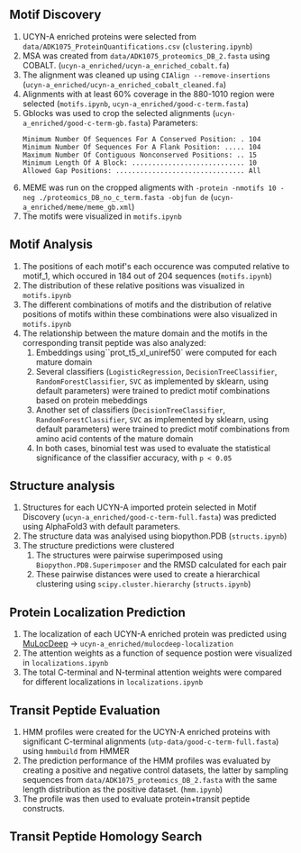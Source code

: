 ## Motif Discovery

1. UCYN-A enriched proteins were selected from `data/ADK1075_ProteinQuantifications.csv` (`clustering.ipynb`)
2. MSA was created from `data/ADK1075_proteomics_DB_2.fasta` using COBALT. (`ucyn-a_enriched/ucyn-a_enriched_cobalt.fa`)
3. The alignment was cleaned up using `CIAlign --remove-insertions` (`ucyn-a_enriched/ucyn-a_enriched_cobalt_cleaned.fa`)
4. Alignments with at least 60% coverage in the 880-1010 region were selected (`motifs.ipynb`, `ucyn-a_enriched/good-c-term.fasta`)
5. Gblocks was used to crop the selected alignments (`ucyn-a_enriched/good-c-term-gb.fasta`) Parameters:
   ```
   Minimum Number Of Sequences For A Conserved Position: . 104
   Minimum Number Of Sequences For A Flank Position: ..... 104
   Maximum Number Of Contiguous Nonconserved Positions: .. 15
   Minimum Length Of A Block: ............................ 10
   Allowed Gap Positions: ................................ All
   ```
6. MEME was run on the cropped aligments with `-protein -nmotifs 10 -neg ./proteomics_DB_no_c_term.fasta -objfun de` (`ucyn-a_enriched/meme/meme_gb.xml`)
7. The motifs were visualized in `motifs.ipynb`

## Motif Analysis

1. The positions of each motif's each occurence was computed relative to motif_1, which occured in 184 out of 204 sequences (`motifs.ipynb`)
2. The distribution of these relative positions was visualized in `motifs.ipynb`
3. The different combinations of motifs and the distribution of relative positions of motifs within these combinations were also visualized in `motifs.ipynb`
4. The relationship between the mature domain and the motifs in the corresponding transit peptide was also analyzed:
   1. Embeddings using``prot_t5_xl_uniref50` were computed for each mature domain
   2. Several classifiers (`LogisticRegression`, `DecisionTreeClassifier`, `RandomForestClassifier`, `SVC` as implemented by sklearn, using default parameters) were trained to predict motif combinations based on protein mebeddings
   3. Another set of classifiers (`DecisionTreeClassifier`, `RandomForestClassifier`, `SVC` as implemented by sklearn, using default parameters) were trained to predict motif combinations from amino acid contents of the mature domain
   4. In both cases, binomial test was used to evaluate the statistical significance of the classifier accuracy, with `p < 0.05`

## Structure analysis

1. Structures for each UCYN-A imported protein selected in Motif Discovery (`ucyn-a_enriched/good-c-term-full.fasta`) was predicted using AlphaFold3 with default parameters.
2. The structure data was analyised using biopython.PDB (`structs.ipynb`)
3. The structure predictions were clustered
   1. The structures were pairwise superimposed using `Biopython.PDB.Superimposer` and the RMSD calculated for each pair
   2. These pairwise distances were used to create a hierarchical clustering using `scipy.cluster.hierarchy` (`structs.ipynb`)

## Protein Localization Prediction

1. The localization of each UCYN-A enriched protein was predicted using [MuLocDeep](https://www.mu-loc.org/) -> `ucyn-a_enriched/mulocdeep-localization`
2. The attention weights as a function of sequence postion were visualized in `localizations.ipynb`
3. The total C-terminal and N-terminal attention weights were compared for different localizations in `localizations.ipynb`

## Transit Peptide Evaluation

1. HMM profiles were created for the UCYN-A enriched proteins with significant C-terminal alignments (`utp-data/good-c-term-full.fasta`) using `hmmbuild` from HMMER
2. The prediction performance of the HMM profiles was evaluated by creating a positive and negative control datasets, the latter by sampling sequences from `data/ADK1075_proteomics_DB_2.fasta` with the same length distribution as the positive dataset. (`hmm.ipynb`)
3. The profile was then used to evaluate protein+transit peptide constructs.

## Transit Peptide Homology Search
